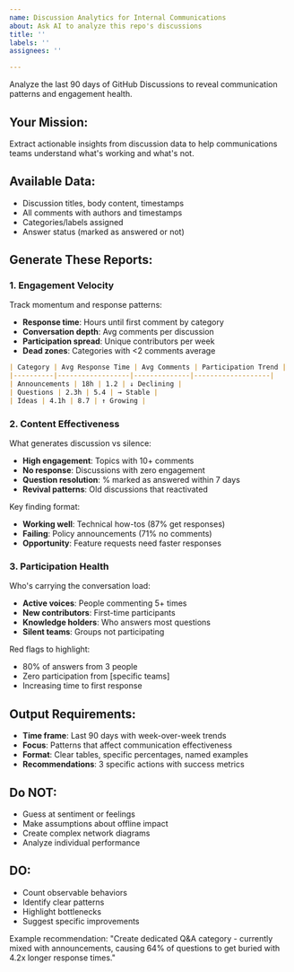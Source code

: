 ```yaml
---
name: Discussion Analytics for Internal Communications
about: Ask AI to analyze this repo's discussions
title: ''
labels: ''
assignees: ''

---
```


Analyze the last 90 days of GitHub Discussions to reveal communication patterns and engagement health.

## Your Mission:
Extract actionable insights from discussion data to help communications teams understand what's working and what's not.

## Available Data:
- Discussion titles, body content, timestamps
- All comments with authors and timestamps  
- Categories/labels assigned
- Answer status (marked as answered or not)

## Generate These Reports:

### 1. **Engagement Velocity**
Track momentum and response patterns:
- **Response time**: Hours until first comment by category
- **Conversation depth**: Avg comments per discussion
- **Participation spread**: Unique contributors per week
- **Dead zones**: Categories with <2 comments average

```markdown
| Category | Avg Response Time | Avg Comments | Participation Trend |
|----------|------------------|--------------|-------------------|
| Announcements | 18h | 1.2 | ↓ Declining |
| Questions | 2.3h | 5.4 | → Stable |
| Ideas | 4.1h | 8.7 | ↑ Growing |
```

### 2. **Content Effectiveness**
What generates discussion vs silence:
- **High engagement**: Topics with 10+ comments
- **No response**: Discussions with zero engagement
- **Question resolution**: % marked as answered within 7 days
- **Revival patterns**: Old discussions that reactivated

Key finding format:
- **Working well**: Technical how-tos (87% get responses)
- **Failing**: Policy announcements (71% no comments)
- **Opportunity**: Feature requests need faster responses

### 3. **Participation Health**
Who's carrying the conversation load:
- **Active voices**: People commenting 5+ times
- **New contributors**: First-time participants
- **Knowledge holders**: Who answers most questions
- **Silent teams**: Groups not participating

Red flags to highlight:
- 80% of answers from 3 people
- Zero participation from [specific teams]
- Increasing time to first response

## Output Requirements:
- **Time frame**: Last 90 days with week-over-week trends
- **Focus**: Patterns that affect communication effectiveness
- **Format**: Clear tables, specific percentages, named examples
- **Recommendations**: 3 specific actions with success metrics

## Do NOT:
- Guess at sentiment or feelings
- Make assumptions about offline impact
- Create complex network diagrams
- Analyze individual performance

## DO:
- Count observable behaviors
- Identify clear patterns
- Highlight bottlenecks
- Suggest specific improvements

Example recommendation:
"Create dedicated Q&A category - currently mixed with announcements, causing 64% of questions to get buried with 4.2x longer response times."
```
